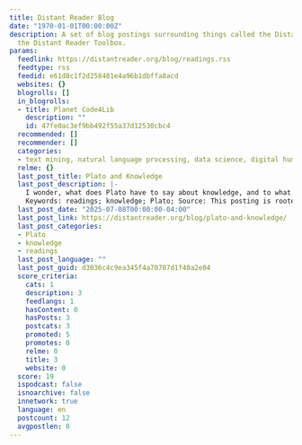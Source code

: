 ```yaml
---
title: Distant Reader Blog
date: "1970-01-01T00:00:00Z"
description: A set of blog postings surrounding things called the Distant Reader and
  the Distant Reader Toolbox.
params:
  feedlink: https://distantreader.org/blog/readings.rss
  feedtype: rss
  feedid: e61d8c1f2d258481e4a96b1dbffa8acd
  websites: {}
  blogrolls: []
  in_blogrolls:
  - title: Planet Code4Lib
    description: ""
    id: 47fe0ac3ef9bb492f55a37d12530cbc4
  recommended: []
  recommender: []
  categories:
  - text mining, natural language processing, data science, digital humanities
  relme: {}
  last_post_title: Plato and Knowledge
  last_post_description: |-
    I wonder, what does Plato have to say about knowledge, and to what degree is knowledge an absolute?
    Keywords: readings; knowledge; Plato; Source: This posting is rooted in the index.html page of the
  last_post_date: "2025-07-08T00:00:00-04:00"
  last_post_link: https://distantreader.org/blog/plato-and-knowledge/
  last_post_categories:
  - Plato
  - knowledge
  - readings
  last_post_language: ""
  last_post_guid: d3036c4c9ea345f4a70707d1f40a2e04
  score_criteria:
    cats: 1
    description: 3
    feedlangs: 1
    hasContent: 0
    hasPosts: 3
    postcats: 3
    promoted: 5
    promotes: 0
    relme: 0
    title: 3
    website: 0
  score: 19
  ispodcast: false
  isnoarchive: false
  innetwork: true
  language: en
  postcount: 12
  avgpostlen: 0
---
```

